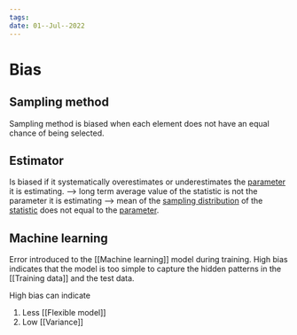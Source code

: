 ```yaml
---
tags:
date: 01--Jul--2022
---
```


# Bias

## Sampling method
Sampling method is biased when each element does not have an equal chance of being selected.
## Estimator
Is biased if it systematically overestimates or underestimates the [parameter](Parameter.md) it is estimating. --> long term average value of the statistic is not the parameter it is estimating --> mean of the [sampling distribution](Sampling%20distribution.md) of the [statistic](Statistic.md) does not equal to the [parameter](Parameter.md).
## Machine learning
Error introduced to the [[Machine learning]] model during training. High bias indicates that the model is too simple to capture the hidden patterns in the [[Training data]] and the test data.

High bias can indicate
1. Less [[Flexible model]]
2. Low [[Variance]]